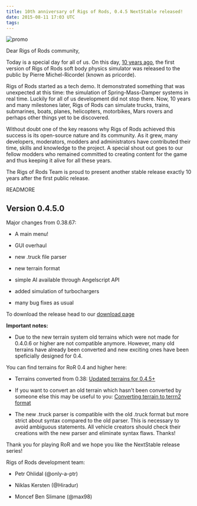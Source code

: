 ```yaml
---
title: 10th anniversary of Rigs of Rods, 0.4.5 NextStable released!
date: 2015-08-11 17:03 UTC
tags:
---
```


![promo](http://i.imgur.com/UcwR08I.jpg)

Dear Rigs of Rods community,

Today is a special day for all of us. On this day, [10 years ago](http://rigsofrods.blogspot.com/2005/08/ror-011-ready-for-download.html), the first version of Rigs of Rods soft body physics simulator was released to the public by Pierre Michel-Ricordel (known as pricorde).

Rigs of Rods started as a tech demo. It demonstrated something that was unexpected at this time: the simulation of Spring-Mass-Damper systems in real time. Luckily for all of us development did not stop there. Now, 10 years and many milestones later, Rigs of Rods can simulate trucks, trains, submarines, boats, planes, helicopters, motorbikes, Mars rovers and perhaps other things yet to be discovered.

Without doubt one of the key reasons why Rigs of Rods achieved this success is its open-source nature and its community. As it grew, many developers, moderators, modders and administrators have contributed their time, skills and knowledge to the project. A special shout out goes to our fellow modders who remained committed to creating content for the game and thus keeping it alive for all these years.

The Rigs of Rods Team is proud to present another stable release exactly 10 years after the first public release.

READMORE

## Version 0.4.5.0

Major changes from 0.38.67:  

* A main menu!  

* GUI overhaul  

* new .truck file parser  

* new terrain format  

* simple AI available through Angelscript API  

* added simulation of turbochargers  

* many bug fixes as usual  



To download the release head to our [download page](//download.rigsofrods.org/)

**Important notes:**

* Due to the new terrain system old terrains which were not made for 0.4.0.6 or higher are not compatible anymore. However, many old terrains have already been converted and new exciting ones have been speficially designed for 0.4.

You can find terrains for RoR 0.4 and higher here:

* Terrains converted from 0.38: [Updated terrains for 0.4.5+](http://forum.rigsofrods.org/thread-10.html)

* If you want to convert an old terrain which hasn't been converted by someone else this may be useful to you: [Converting terrain to terrn2 format](http://docs.rigsofrods.org/terrain-creation/terrain-conversion-terrn2/)

* The new .truck parser is compatible with the old .truck format but more strict about syntax compared to the old parser. This is necessary to avoid ambiguous statements. All vehicle creators should check their creations with the new parser and eliminate syntax flaws. Thanks!

Thank you for playing RoR and we hope you like the NextStable release series!

Rigs of Rods development team:

* Petr Ohlidal (@only-a-ptr)

* Niklas Kersten (@Hiradur)

* Moncef Ben Slimane (@max98)
